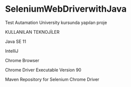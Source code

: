 # SeleniumWebDriverwithJava
Test Autamation University kursunda yapılan proje

KULLANILAN TEKNOJİLER

Java SE 11

IntelliJ

Chrome Browser

Chrome Driver Executable Version 90

Maven Repository for Selenium Chrome Driver
